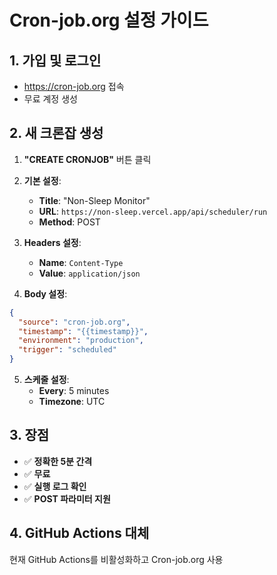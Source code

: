 # Cron-job.org 설정 가이드

## 1. 가입 및 로그인
- https://cron-job.org 접속
- 무료 계정 생성

## 2. 새 크론잡 생성
1. **"CREATE CRONJOB"** 버튼 클릭
2. **기본 설정**:
   - **Title**: "Non-Sleep Monitor"
   - **URL**: `https://non-sleep.vercel.app/api/scheduler/run`
   - **Method**: POST

3. **Headers 설정**:
   - **Name**: `Content-Type`
   - **Value**: `application/json`

4. **Body 설정**:
```json
{
  "source": "cron-job.org",
  "timestamp": "{{timestamp}}",
  "environment": "production",
  "trigger": "scheduled"
}
```

5. **스케줄 설정**:
   - **Every**: 5 minutes
   - **Timezone**: UTC

## 3. 장점
- ✅ **정확한 5분 간격**
- ✅ **무료**
- ✅ **실행 로그 확인**
- ✅ **POST 파라미터 지원**

## 4. GitHub Actions 대체
현재 GitHub Actions를 비활성화하고 Cron-job.org 사용
